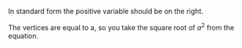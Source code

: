 In standard form the positive variable should be on the right.

The vertices are equal to a, so you take the square root of $a^2$ from the equation.

